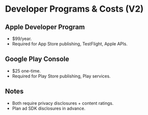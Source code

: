 # Developer Programs & Costs (V2)

## Apple Developer Program
- $99/year.
- Required for App Store publishing, TestFlight, Apple APIs.

## Google Play Console
- $25 one-time.
- Required for Play Store publishing, Play services.

## Notes
- Both require privacy disclosures + content ratings.
- Plan ad SDK disclosures in advance.
